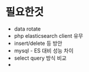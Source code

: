 # 필요한것
- data rotate
- php elasticsearch client 유무
- insert/delete 등 방안
- mysql - ES 대비 성능 차이 
- select query 방식 비교  
-
